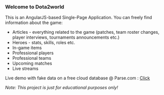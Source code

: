 ### Welcome to Dota2world

This is an AngularJS-based Single-Page Application. You can freely find information about the game:
* Articles - everything related to the game (patches, team roster changes, player interviews, tournaments announcements etc.)
* Heroes - stats, skills, roles etc.
* In-game items
* Professional players
* Professional teams
* Upcoming matches
* Live streams 

Live demo with fake data on a free cloud database @ Parse.com : [Click](https://rawgit.com/viktorrr/Dota2World/master/index.html#/)

_Note: This project is just for educational purposes only!_
